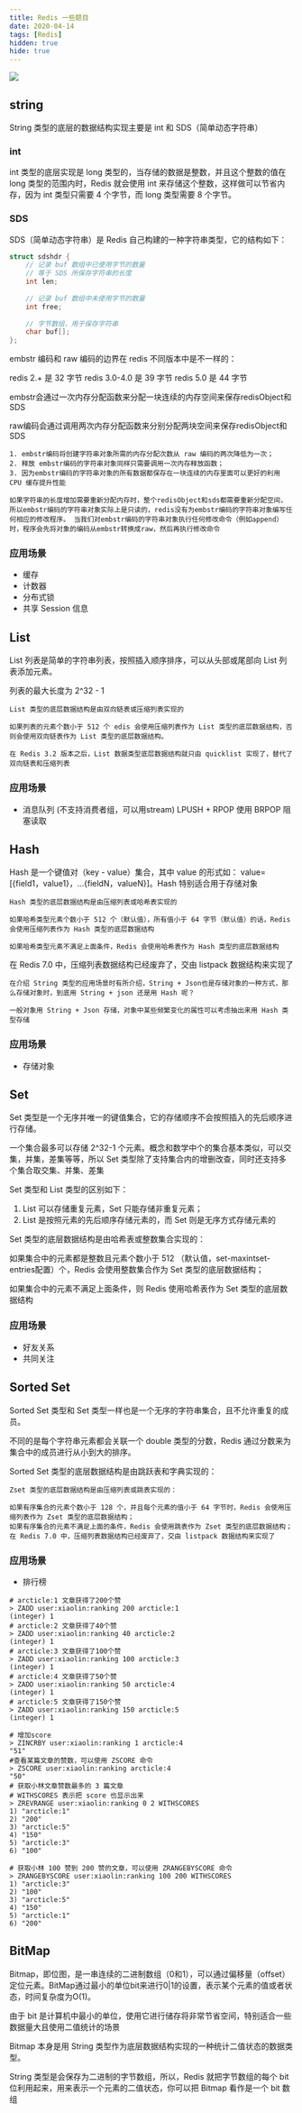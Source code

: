 ```yaml
---
title: Redis 一些题目
date: 2020-04-14
tags: [Redis]
hidden: true
hide: true
---
```


![](https://cdn.xiaolincoding.com//mysql/other/9fa26a74965efbf0f56b707a03bb9b7f-20230309232459468.png)


## string

String 类型的底层的数据结构实现主要是 int 和 SDS（简单动态字符串）

### int

int 类型的底层实现是 long 类型的，当存储的数据是整数，并且这个整数的值在 long 类型的范围内时，Redis 就会使用 int 来存储这个整数，这样做可以节省内存，因为 int 类型只需要 4 个字节，而 long 类型需要 8 个字节。

### SDS

SDS（简单动态字符串）是 Redis 自己构建的一种字符串类型，它的结构如下：

```c
struct sdshdr {
    // 记录 buf 数组中已使用字节的数量
    // 等于 SDS 所保存字符串的长度
    int len;
    
    // 记录 buf 数组中未使用字节的数量
    int free;
    
    // 字节数组，用于保存字符串
    char buf[];
};
```

embstr 编码和 raw 编码的边界在 redis 不同版本中是不一样的：

redis 2.+ 是 32 字节
redis 3.0-4.0 是 39 字节
redis 5.0 是 44 字节

embstr会通过一次内存分配函数来分配一块连续的内存空间来保存redisObject和SDS

raw编码会通过调用两次内存分配函数来分别分配两块空间来保存redisObject和SDS
```
1. embstr编码将创建字符串对象所需的内存分配次数从 raw 编码的两次降低为一次；
2. 释放 embstr编码的字符串对象同样只需要调用一次内存释放函数；
3. 因为embstr编码的字符串对象的所有数据都保存在一块连续的内存里面可以更好的利用 CPU 缓存提升性能
```
`如果字符串的长度增加需要重新分配内存时，整个redisObject和sds都需要重新分配空间，
所以embstr编码的字符串对象实际上是只读的，redis没有为embstr编码的字符串对象编写任何相应的修改程序。
当我们对embstr编码的字符串对象执行任何修改命令（例如append）时，程序会先将对象的编码从embstr转换成raw，然后再执行修改命令
`

### 应用场景

- 缓存
- 计数器
- 分布式锁
- 共享 Session 信息

## List

List 列表是简单的字符串列表，按照插入顺序排序，可以从头部或尾部向 List 列表添加元素。

列表的最大长度为 2^32 - 1


```
List 类型的底层数据结构是由双向链表或压缩列表实现的

如果列表的元素个数小于 512 个 edis 会使用压缩列表作为 List 类型的底层数据结构，否则会使用双向链表作为 List 类型的底层数据结构。

在 Redis 3.2 版本之后，List 数据类型底层数据结构就只由 quicklist 实现了，替代了双向链表和压缩列表
```



### 应用场景

- 消息队列 (不支持消费者组，可以用stream)
  LPUSH + RPOP
  使用 BRPOP 阻塞读取

## Hash

Hash 是一个键值对（key - value）集合，其中 value 的形式如： value=[{field1，value1}，...{fieldN，valueN}]。Hash 特别适合用于存储对象

```
Hash 类型的底层数据结构是由压缩列表或哈希表实现的

如果哈希类型元素个数小于 512 个（默认值），所有值小于 64 字节（默认值）的话，Redis 会使用压缩列表作为 Hash 类型的底层数据结构

如果哈希类型元素不满足上面条件，Redis 会使用哈希表作为 Hash 类型的底层数据结构
```

在 Redis 7.0 中，压缩列表数据结构已经废弃了，交由 listpack 数据结构来实现了

```
在介绍 String 类型的应用场景时有所介绍，String + Json也是存储对象的一种方式，那么存储对象时，到底用 String + json 还是用 Hash 呢？

一般对象用 String + Json 存储，对象中某些频繁变化的属性可以考虑抽出来用 Hash 类型存储
```

### 应用场景

- 存储对象


## Set

Set 类型是一个无序并唯一的键值集合，它的存储顺序不会按照插入的先后顺序进行存储。

一个集合最多可以存储 2^32-1 个元素。概念和数学中个的集合基本类似，可以交集，并集，差集等等，所以 Set 类型除了支持集合内的增删改查，同时还支持多个集合取交集、并集、差集

Set 类型和 List 类型的区别如下：

1. List 可以存储重复元素，Set 只能存储非重复元素；
2. List 是按照元素的先后顺序存储元素的，而 Set 则是无序方式存储元素的

Set 类型的底层数据结构是由哈希表或整数集合实现的：

如果集合中的元素都是整数且元素个数小于 512 （默认值，set-maxintset-entries配置）个，Redis 会使用整数集合作为 Set 类型的底层数据结构；

如果集合中的元素不满足上面条件，则 Redis 使用哈希表作为 Set 类型的底层数据结构


### 应用场景
- 好友关系
- 共同关注


## Sorted Set

Sorted Set 类型和 Set 类型一样也是一个无序的字符串集合，且不允许重复的成员。

不同的是每个字符串元素都会关联一个 double 类型的分数，Redis 通过分数来为集合中的成员进行从小到大的排序。

Sorted Set 类型的底层数据结构是由跳跃表和字典实现的：

```
Zset 类型的底层数据结构是由压缩列表或跳表实现的：

如果有序集合的元素个数小于 128 个，并且每个元素的值小于 64 字节时，Redis 会使用压缩列表作为 Zset 类型的底层数据结构；
如果有序集合的元素不满足上面的条件，Redis 会使用跳表作为 Zset 类型的底层数据结构；
在 Redis 7.0 中，压缩列表数据结构已经废弃了，交由 listpack 数据结构来实现了
```

### 应用场景
- 排行榜

```
# arcticle:1 文章获得了200个赞
> ZADD user:xiaolin:ranking 200 arcticle:1
(integer) 1
# arcticle:2 文章获得了40个赞
> ZADD user:xiaolin:ranking 40 arcticle:2
(integer) 1
# arcticle:3 文章获得了100个赞
> ZADD user:xiaolin:ranking 100 arcticle:3
(integer) 1
# arcticle:4 文章获得了50个赞
> ZADD user:xiaolin:ranking 50 arcticle:4
(integer) 1
# arcticle:5 文章获得了150个赞
> ZADD user:xiaolin:ranking 150 arcticle:5
(integer) 1

# 增加score 
> ZINCRBY user:xiaolin:ranking 1 arcticle:4
"51"
#查看某篇文章的赞数，可以使用 ZSCORE 命令
> ZSCORE user:xiaolin:ranking arcticle:4
"50"
# 获取小林文章赞数最多的 3 篇文章
# WITHSCORES 表示把 score 也显示出来
> ZREVRANGE user:xiaolin:ranking 0 2 WITHSCORES
1) "arcticle:1"
2) "200"
3) "arcticle:5"
4) "150"
5) "arcticle:3"
6) "100"

# 获取小林 100 赞到 200 赞的文章，可以使用 ZRANGEBYSCORE 命令
> ZRANGEBYSCORE user:xiaolin:ranking 100 200 WITHSCORES
1) "arcticle:3"
2) "100"
3) "arcticle:5"
4) "150"
5) "arcticle:1"
6) "200"
```


## BitMap

Bitmap，即位图，是一串连续的二进制数组（0和1），可以通过偏移量（offset）定位元素。BitMap通过最小的单位bit来进行0|1的设置，表示某个元素的值或者状态，时间复杂度为O(1)。

由于 bit 是计算机中最小的单位，使用它进行储存将非常节省空间，特别适合一些数据量大且使用二值统计的场景


Bitmap 本身是用 String 类型作为底层数据结构实现的一种统计二值状态的数据类型。

String 类型是会保存为二进制的字节数组，所以，Redis 就把字节数组的每个 bit 位利用起来，用来表示一个元素的二值状态，你可以把 Bitmap 看作是一个 bit 数组